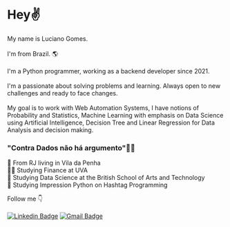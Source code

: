 # Hey✌ 

My name is Luciano Gomes.<br><br>
I'm from Brazil. 🌎 <br><br>
I'm a Python programmer, working as a backend developer since 2021.<br><br>
I'm a passionate about solving problems and learning. Always open to new challenges and ready to face changes. <br><br>
My goal is to work with Web Automation Systems, I have notions of Probability and Statistics, Machine Learning with emphasis on Data Science using Artificial Intelligence, Decision Tree and Linear Regression for Data Analysis and decision making.

### "Contra Dados não há argumento"👩‍💻

📍 From RJ living in Vila da Penha
<br>
👨‍🎓 Studying Finance at UVA
<br>
🧩 Studying Data Science at the British School of Arts and Technology
<br>
🎯 Studying Impression Python on Hashtag Programming

Follow me 👇
<br><br>
[![Linkedin Badge](https://img.shields.io/badge/-LucianoGomes-6633cc?style=flat-square&logo=Linkedin&logoColor=white&link=https://www.linkedin.com/in/luciano-gomes-96166759/)](https://www.linkedin.com/in/luciano-gomes-96166759/)
[![Gmail Badge](https://img.shields.io/badge/-jiupyds@gmail.com-6633cc?style=flat-square&logo=Gmail&logoColor=white&link=mailto:jiupyds@gmail.com)](mailto:jiujpyds@gmail.com)

